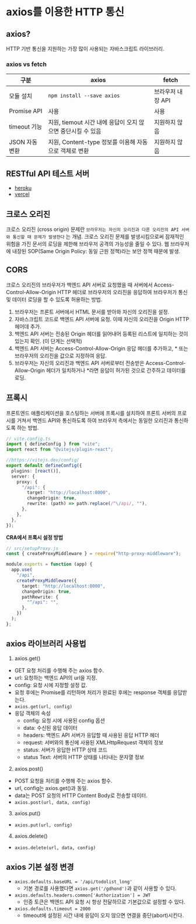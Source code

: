 # axios를 이용한 HTTP 통신

## axios?

HTTP 기반 통신을 지원하는 가장 많이 사용되는 자바스크립트 라이브러리.

### axios vs fetch

| 구분           | axios                                                       | fetch             |
| -------------- | ----------------------------------------------------------- | ----------------- |
| 모듈 설치      | `npm install --save axios`                                  | 브라우저 내장 API |
| Promise API    | 사용                                                        | 사용              |
| timeout 기능   | 지원, tiemout 시간 내에 응답이 오지 않으면 중단시킬 수 있음 | 지원하지 않음     |
| JSON 자동 변환 | 지원, Content-type 정보를 이용해 자동으로 객체로 변환       | 지원하지 않음     |

## RESTful API 테스트 서버

- [heroku](https://todosvc.herokuapp.com)
- [vercel](https://todosvc.vercel.app)

## 크로스 오리진

크로스 오리진 (cross origin) 문제란 `브라우저는 자신의 오리진과 다른 오리진의 API 서버와 통신할 때 문제가 발생한다` 는 개념. 크로스 오리진 문제를 발생시킴으로써 잠재적인 위험을 가진 문서의 로딩을 제한해 브라우저 공격의 가능성을 줄일 수 있다. 웹 브라우저에 내장된 SOP(Same Origin Policy: 동일 근원 정책)라는 보안 정책 때문에 발생.

## CORS

크로스 오리진의 브라우저가 백엔드 API 서버로 요청했을 때 서버에서 Access-Control-Allow-Origin HTTP 헤더로 브라우저의 오리진을 응답하여 브라우저가 통신 및 데이터 로딩을 할 수 있도록 허용하는 방법.

1. 브라우저는 프론트 서버에서 HTML 문서를 받아와 자신의 오리진을 설정.
2. 자바스크립트 코드로 백엔드 API 서버에 요청. 이때 자신의 오리진을 Origin HTTP 헤어데 추가.
3. 백엔드 API 서버는 전송된 Origin 헤더를 읽어내어 등록된 리스트에 일치하는 것이 있는지 확인. (이 단계는 선택적)
4. 백엔드 API 서버는 Access-Control-Allow-Origin 응답 헤더를 추가하고, \* 또는 브라우저의 오리진을 값으로 지정하여 응답.
5. 브라우저는 자신의 오리진과 백엔드 API 서버로부터 전송받은 Access-Control-Allow-Origin 헤더가 일치하거나 \*라면 응답이 허가된 것으로 간주하고 데이터를 로딩.

## 프록시

프론트엔드 애플리케이션을 호스팅하는 서버에 프록시를 설치하여 프론트 서버의 프로시를 거쳐서 백엔드 API와 통신하도록 하여 브라우저 측에서는 동일한 오리진과 통신하도록 하는 방법.

```typescript
// vite.config.ts
import { defineConfig } from "vite";
import react from "@vitejs/plugin-react";

//https://vitejs.dev/config/
export default defineConfig({
  plugins: [react()],
  server: {
    proxy: {
      "/api": {
        target: "http://localhost:8000",
        changeOrigin: true,
        rewrite: (path) => path.replace(/^\/api/, ""),
      },
    },
  },
});
```

**CRA에서 프록시 설정 방법**

```typescript
// src/setupProxy.js
const { createProxyMiddleware } = require("http-proxy-middleware");

module.exports = function (app) {
  app.use(
    "/api",
    createProxyMiddleware({
      target: "http://localhost:8000",
      changeOrigin: true,
      pathRewrite: {
        "^/api": "",
      },
    })
  );
};
```

## axios 라이브러리 사용법

1. axios.get()

- GET 요청 처리를 수행해 주는 axios 함수.
- url: 요청하는 백엔드 API의 url을 지정.
- config: 요청 시에 지정할 설정 값.
- 요청 후에는 Promise를 리턴하며 처리가 완료된 후에는 response 객체를 응답받는다.
- `axios.get(url, config)`
- 응답 객체의 속성
  - config: 요청 시에 사용된 config 옵션
  - data: 수신된 응답 데이터
  - headers: 백엔드 API 서버가 응답할 때 사용된 응답 HTTP 헤더
  - request: 서버와의 통신에 사용된 XMLHttpRequest 객체의 정보
  - status: 서버가 응답한 HTTP 상태 코드
  - status Text: 서버의 HTTP 상태를 나타내는 문자열 정보

2. axios.post()

- POST 요청을 처리를 수행해 주는 axios 함수.
- url, config는 axios.get()과 동일.
- data는 POST 요청의 HTTP Content Body로 전송할 데이터.
- `axios.post(url, data, config)`

3. axios.put()

- `axios.put(url, config)`

4. axios.delete()

- `axios.delete(url, data, config)`

## axios 기본 설정 변경

- `axios.defaults.baseURL = '/api/todolist_long'`
  - 기본 경로를 사용했다면 `axios.get('/gdhond')`과 같이 사용할 수 있다.
- `axios.defaults.headers.common['Authorization'] = JWT`
  - 인증 토큰은 백엔드 API 요청 시 항상 전달하므로 기본값으로 설정할 수 있다.
- `axios.defaults.timeout = 2000`
  - timeout에 설정된 시간 내에 응답이 오지 않으면 연결을 중단(abort)시킨다.
